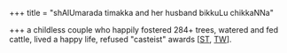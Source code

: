 +++
title = "shAlUmarada timakka and her husband bikkuLu chikkaNNa"

+++
a childless couple who happily fostered 284+ trees, watered and fed cattle, lived a happy life, refused "casteist" awards \[[ST](http://apersonalindia.blogspot.in/2002/05/they-raised-trees-to-fill-personal-void.html?spref=fb&m=1), [TW](https://twitter.com/TimesNow/status/950997174095028224)\].